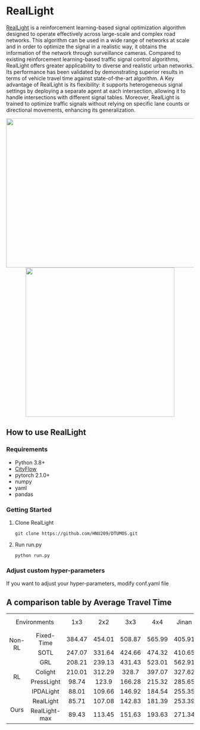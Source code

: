 # RealLight

[RealLight](https://github.com/HNU209/RealLight) is a reinforcement learning-based signal optimization algorithm designed to operate effectively across large-scale and complex road networks. This algorithm can be used in a wide range of networks at scale and in order to optimize the signal in a realistic way, it obtains the information of the network through surveillance cameras. Compared to existing reinforcement learning-based traffic signal control algorithms, RealLight offers greater applicability to diverse and realistic urban networks. Its performance has been validated by demonstrating superior results in terms of vehicle travel time against state-of-the-art algorithm. A Key advantage of RealLight is its flexibility: it supports heterogeneous signal settings by deploying a separate agent at each intersection, allowing it to handle intersections with different signal tables. Moreover, RealLight is trained to optimize traffic signals without relying on specific lane counts or directional movements, enhancing its generalization.

<p align="center">
  <img src="https://github.com/user-attachments/assets/f06d5228-2fed-45e1-9036-66b8b40106b2" width=600px height=400px>
  <img src="figure/seo_gu.gif" width=400px height=400px>
</p>
<p align="center">
</p>

## How to use RealLight

### Requirements
- Python 3.8+
- [CityFlow](https://github.com/cityflow-project/CityFlow)
- pytorch 2.1.0+
- numpy
- yaml
- pandas

### Getting Started
1. Clone RealLight
    ```
    git clone https://github.com/HNU209/DTUMOS.git
    ```

2. Run run.py
    ```
    python run.py
    ```

### Adjust custom hyper-parameters
If you want to adjust your hyper-parameters, modify conf.yaml file

## A comparison table by Average Travel Time
<table>
  <tr>
    <td colspan="2" align="center">Environments</td>
    <td align="center">1x3</td>
    <td align="center">2x2</td>
    <td align="center">3x3</td>
    <td align="center">4x4</td>
    <td align="center">Jinan</td>
    <td align="center">Hangzhou</td>
    <td align="center">Newyork</td>
    <td align="center">Daejeon Seo-gu</td>
  </tr>
  <tr>
    <td rowspan="2" align="center">Non-RL</td>
    <td align="center">Fixed-Time</td>
    <td align="center">384.47</td>
    <td align="center">454.01</td>
    <td align="center">508.87</td>
    <td align="center">565.99</td>
    <td align="center">405.91</td>
    <td align="center">488.51</td>
    <td align="center">-</td>
    <td align="center">207.45</td>
  </tr>
    <td align="center">SOTL</td>
    <td align="center">247.07</td>
    <td align="center">331.64</td>
    <td align="center">424.66</td>
    <td align="center">474.32</td>
    <td align="center">410.65</td>
    <td align="center">505.53</td>
    <td align="center">-</td>
    <td align="center">-</td>
  </tr>
  <tr>
    <td rowspan="4" align="center">RL</td>
    <td align="center">GRL</td>
    <td align="center">208.21</td>
    <td align="center">239.13</td>
    <td align="center">431.43</td>
    <td align="center">523.01</td>
    <td align="center">562.91</td>
    <td align="center">598.17</td>
    <td align="center">-</td>
    <td align="center">-</td>
  </tr>
  <tr>
    <td align="center">Colight</td>
    <td align="center">210.01</td>
    <td align="center">312.29</td>
    <td align="center">328.7</td>
    <td align="center">397.07</td>
    <td align="center">327.62</td>
    <td align="center">337.45</td>
    <td align="center">1459.28</td>
    <td align="center">-</td>
  </tr>
  <tr>
    <td align="center">PressLight</td>
    <td align="center">98.74</td>
    <td align="center">123.9</td>
    <td align="center">166.28</td>
    <td align="center">215.32</td>
    <td align="center">285.65</td>
    <td align="center">341.99</td>
    <td align="center">-</td>
    <td align="center">-</td>
  </tr>
  <tr>
    <td align="center">IPDALight</td>
    <td align="center">88.01</td>
    <td align="center">109.66</td>
    <td align="center">146.92</td>
    <td align="center">184.54</td>
    <td align="center">255.35</td>
    <td align="center">298.99</td>
    <td align="center">-</td>
    <td align="center">-</td>
  </tr>
  <tr>
    <td rowspan="2" align="center">Ours</td>
    <td align="center">RealLight</td>
    <td align="center">85.71</td>
    <td align="center">107.08</td>
    <td align="center">142.83</td>
    <td align="center">181.39</td>
    <td align="center">253.39</td>
    <td align="center">298.19</td>
    <td align="center">887.82</td>
    <td align="center">122.27</td>
  </tr>
    <td align="center">RealLight-max</td>
    <td align="center">89.43</td>
    <td align="center">113.45</td>
    <td align="center">151.63</td>
    <td align="center">193.63</td>
    <td align="center">271.34</td>
    <td align="center">319.57</td>
    <td align="center">931.52</td>
    <td align="center">129.68</td>
</table>